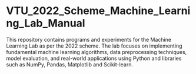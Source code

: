 # VTU_2022_Scheme_Machine_Learning_Lab_Manual
This repository contains programs and experiments for the Machine Learning Lab as per the 2022 scheme. The lab focuses on implementing fundamental machine learning algorithms, data preprocessing techniques, model evaluation, and real-world applications using Python and libraries such as NumPy, Pandas, Matplotlib and Scikit-learn.
